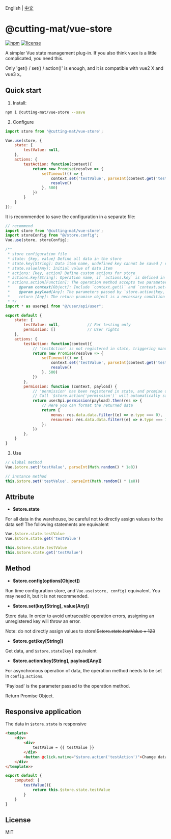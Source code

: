 English | [中文](README_CN.md)

# @cutting-mat/vue-store

[![npm](https://img.shields.io/npm/v/@cutting-mat/vue-store.svg)](https://www.npmjs.com/package/@cutting-mat/vue-store) [![license](https://img.shields.io/github/license/cutting-mat/vue-store.svg)]()

A simpler Vue state management plug-in. If you also think vuex is a little complicated, you need this.

Only 'get() / set() / action()' is enough, and it is compatible with vue2 X and vue3 x。

## Quick start

1. Install:

``` bash
npm i @cutting-mat/vue-store --save
```

2. Configure

``` js
import store from '@cutting-mat/vue-store';

Vue.use(store, {
    state: {
        testValue: null,
    },
    actions: {
        testAction: function(context){
            return new Promise(resolve => {
                setTimeout(() => {
                    context.set('testValue', parseInt(context.get('testValue')+1))
                    resolve()
                }, 500)
            })
        }
    }
});
```

It is recommended to save the configuration in a separate file:

``` js
// recommend
import store from '@cutting-mat/vue-store';
import storeConfig from "@/store.config";
Vue.use(store, storeConfig);

```

``` js
/**
 * store configuration file
 * state: {key, value} Define all data in the store
 * state.key[String]: Data item name, undefined key cannot be saved / retrieved
 * state.value[Any]: Initial value of data item
 * actions: {key, action} Define custom actions for store
 * actions.key[String]: Operation name, if `actions.key` is defined in state and `actions.action` return a Promise , the return value of promise will be automatically stored in `state[key]`
 * actions.action[Function]: The operation method accepts two parameters (context, payload)
 *    @param context[Object]: Include `context.get()` and `context.set()` method, you can operate any data in state by yourself
 *    @param payload[Any]: The parameters passed by `store.action(key, payload)` can be used for Internal logic of `actions.action()`
 *    return [Any]: The return promise object is a necessary condition for triggering the automatic mode (refer to the description of actions.key). In other cases, there is no need to return a value
 * */
import * as userApi from "@/user/api/user";

export default {
    state: {
        testValue: null,            // For testing only
        permission: []              // User rights
    },
    actions: {
        testAction: function(context){
            // 'testAction' is not registered in state, triggering manual mode
            return new Promise(resolve => {
                setTimeout(() => {
                    context.set('testValue', parseInt(context.get('testValue')+1))
                    resolve()
                }, 500)
            })
        },
        permission: function (context, payload) {
            // 'permission' has been registered in state, and promise object is returned to trigger automatic mode
            // Call `$store.action('permission')` will automatically save the returned value into `$store.state.permission`
            return userApi.permission(payload).then(res => {
                // Here you can format the returned data
                return {
                    menus: res.data.data.filter((e) => e.type === 0),
                    resources: res.data.data.filter((e) => e.type === 1),
                };
            })
        },
    }
}
```

3. Use

``` js
// Global method
Vue.$store.set('testValue', parseInt(Math.random() * 1e8))

// instance method
this.$store.set('testValue', parseInt(Math.random() * 1e8))

```

## Attribute

- **$store.state**

For all data in the warehouse, be careful not to directly assign values to the data set! The following statements are equivalent

``` js
Vue.$store.state.testValue
Vue.$store.state.get('testValue')

this.$store.state.testValue
this.$store.state.get('testValue')

```

## Method

- **$store.config(options[Object])**

Run time configuration store, and ` Vue.use(store, config) ` equivalent. You may need it, but it is not recommended.

- **$store.set(key[String], value[Any])**

Store data. In order to avoid untraceable operation errors, assigning an unregistered key will throw an error.

Note: do not directly assign values to store!<s>$store.state.testValue = 123</s>

- **$store.get(key[String])**

Get data, and `$store.state[key]` equivalent

- **$store.action(key[String], payload[Any])**

For asynchronous operation of data, the operation method needs to be set in `config.actions`.

'Payload' is the parameter passed to the operation method.

Return Promise Object.

## Responsive application

The data in `$store.state` is responsive

``` html
<template>
    <div>
        <div>
            testValue = {{ testValue }}
        </div>
        <button @click.native="$store.action('testAction')">Change data</button>
    </div>
</template>>
```

``` js
export default {
    computed: {
        testValue(){
            return this.$store.state.testValue
        }
    }
}

```

## License

MIT